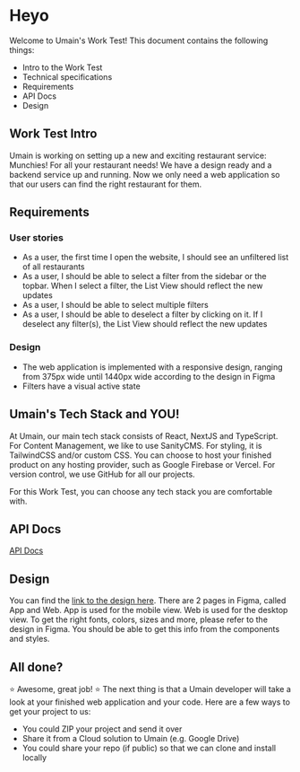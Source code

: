 # Heyo

Welcome to Umain's Work Test! This document contains the following things:

- Intro to the Work Test
- Technical specifications
- Requirements
- API Docs
- Design

## Work Test Intro

Umain is working on setting up a new and exciting restaurant service: Munchies! For all your restaurant needs!
We have a design ready and a backend service up and running. Now we only need a web application so that our users can find the right restaurant for them.

## Requirements

### User stories

- As a user, the first time I open the website, I should see an unfiltered list of all restaurants
- As a user, I should be able to select a filter from the sidebar or the topbar. When I select a filter, the List View should reflect the new updates
- As a user, I should be able to select multiple filters
- As a user, I should be able to deselect a filter by clicking on it. If I deselect any filter(s), the List View should reflect the new updates

### Design

- The web application is implemented with a responsive design, ranging from 375px wide until 1440px wide according to the design in Figma
- Filters have a visual active state

## Umain's Tech Stack and YOU!

At Umain, our main tech stack consists of React, NextJS and TypeScript.
For Content Management, we like to use SanityCMS.
For styling, it is TailwindCSS and/or custom CSS.
You can choose to host your finished product on any hosting provider, such as Google Firebase or Vercel.
For version control, we use GitHub for all our projects.

For this Work Test, you can choose any tech stack you are comfortable with.

## API Docs

[API Docs](https://work-test-web-2024-eze6j4scpq-lz.a.run.app/api-docs/)

## Design

You can find the [link to the design here](https://www.figma.com/file/263XJno7ii0uEaarJP9Ydw/Umain-Tech-Case?type=design&node-id=27%3A5682&mode=design&t=BPI3BgkmmHVtTdCb-1).
There are 2 pages in Figma, called App and Web. App is used for the mobile view. Web is used for the desktop view.
To get the right fonts, colors, sizes and more, please refer to the design in Figma. You should be able to get this info from the components and styles.

## All done?

:star: Awesome, great job! :star:
The next thing is that a Umain developer will take a look at your finished web application and your code.
Here are a few ways to get your project to us:

- You could ZIP your project and send it over
- Share it from a Cloud solution to Umain (e.g. Google Drive)
- You could share your repo (if public) so that we can clone and install locally

